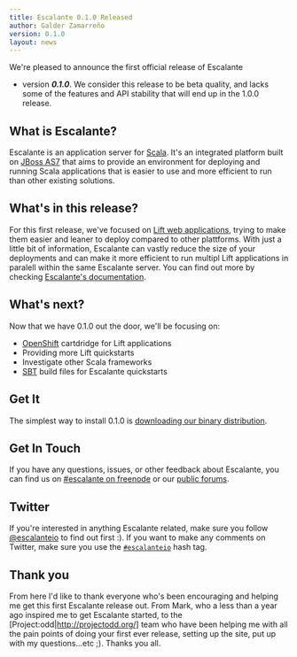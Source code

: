 ```yaml
---
title: Escalante 0.1.0 Released
author: Galder Zamarreño
version: 0.1.0
layout: news
---
```


We're pleased to announce the first official release of Escalante
- version **_0.1.0_**. We consider this release to be beta quality,
and lacks some of the features and API stability that will end up in the
1.0.0 release.

## What is Escalante?

Escalante is an application server for [Scala](http://scalan-lang.org).
It's an integrated platform built on [JBoss AS7](http://www.jboss.org/as7)
that aims to provide an environment for deploying and running Scala
applications that is easier to use and more efficient to run than other
existing solutions.

## What's in this release?

For this first release, we've focused on [Lift web applications](http://liftweb.net/),
trying to make them easier and leaner to deploy compared to other plattforms.
With just a little bit of information, Escalante can vastly reduce the size of
your deployments and can make it more efficient to run multipl Lift
applications in paralell within the same Escalante server. You can find out
more by checking [Escalante's documentation](/docs).

## What's next?

Now that we have 0.1.0 out the door, we'll be focusing on:

* [OpenShift](https://openshift.redhat.com/app/) cartdridge for Lift applications
* Providing more Lift quickstarts
* Investigate other Scala frameworks
* [SBT](https://github.com/harrah/xsbt/wiki/Getting-Started-Setup) build files
for Escalante quickstarts

## Get It

The simplest way to install 0.1.0 is [downloading our binary distribution](/download).

## Get In Touch

If you have any questions, issues, or other feedback about Escalante, you
can find us on [#escalante on freenode](/community/#irc)
or our [public forums](/community/#user_forum).

## Twitter

If you're interested in anything Escalante related, make sure you follow
[@escalanteio](https://twitter.com/escalanteio) to find out first :). If you
want to make any comments on Twitter, make sure you use the
[`#escalanteio`](https://twitter.com/search/?q=%23escalanteio&src=hash)
hash tag.

## Thank you

From here I'd like to thank everyone who's been encouraging and helping me get
this first Escalante release out. From Mark, who a less than a year ago
inspired me to get Escalante started, to the [Project:odd|http://projectodd.org/]
team who have been helping me with all the pain points of doing your first
ever release, setting up the site, put up with my questions...etc ;).
Thanks you all.